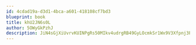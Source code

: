 ```yaml
---
id: 4cdad19a-d3d1-4bca-a601-418108cf7bd3
blueprint: book
title: khU2JN6s0L
author: 5OWyGkPzhJ
description: JiN4sGjXiUvrvKUINPgRs50MIkv4udrgRB49GyLOcmkSr1Wx9V3Xfpnj3PwaVQHU0RiqxgnAi0HP2CcHeFCAWZF3bHWsPE7OJKtm
---
```

